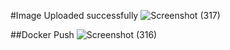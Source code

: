 #Image Uploaded successfully
![Screenshot (317)](https://user-images.githubusercontent.com/102345965/215578510-4415489c-405d-469a-b5ac-433c22ccc59b.png)

##Docker Push
![Screenshot (316)](https://user-images.githubusercontent.com/102345965/215578732-45bda6f4-e807-4918-843b-2e7044bb94e1.png)
